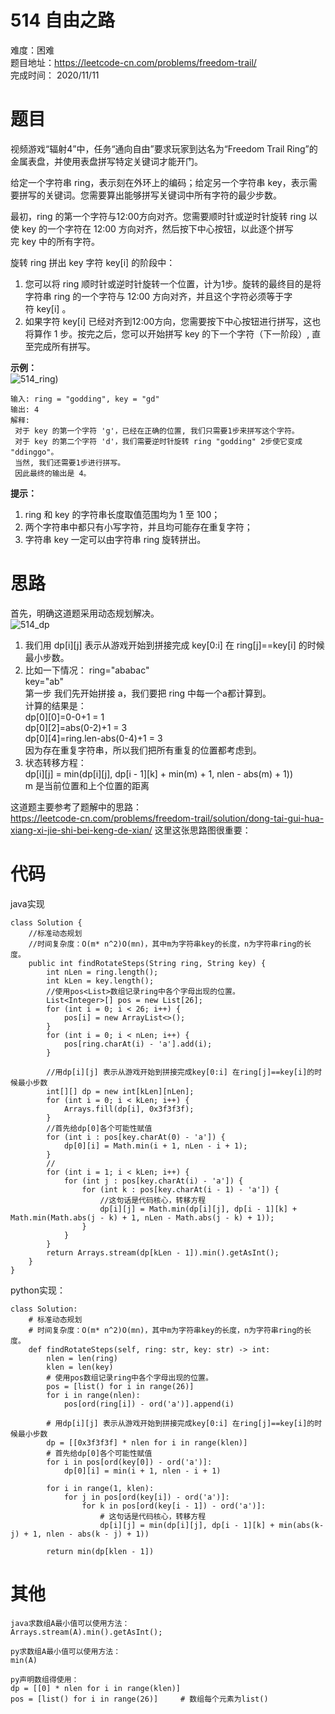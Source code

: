 # 514 自由之路
难度：困难   
题目地址：https://leetcode-cn.com/problems/freedom-trail/   
完成时间： 2020/11/11
# 题目
视频游戏“辐射4”中，任务“通向自由”要求玩家到达名为“Freedom Trail Ring”的金属表盘，并使用表盘拼写特定关键词才能开门。

给定一个字符串 ring，表示刻在外环上的编码；给定另一个字符串 key，表示需要拼写的关键词。您需要算出能够拼写关键词中所有字符的最少步数。

最初，ring 的第一个字符与12:00方向对齐。您需要顺时针或逆时针旋转 ring 以使 key 的一个字符在 12:00 方向对齐，然后按下中心按钮，以此逐个拼写完 key 中的所有字符。

旋转 ring 拼出 key 字符 key[i] 的阶段中：

1. 您可以将 ring 顺时针或逆时针旋转一个位置，计为1步。旋转的最终目的是将字符串 ring 的一个字符与 12:00 方向对齐，并且这个字符必须等于字符 key[i] 。
2. 如果字符 key[i] 已经对齐到12:00方向，您需要按下中心按钮进行拼写，这也将算作 1 步。按完之后，您可以开始拼写 key 的下一个字符（下一阶段）, 直至完成所有拼写。      

**示例：**   
![514_ring](https://assets.leetcode-cn.com/aliyun-lc-upload/uploads/2018/10/22/ring.jpg))
```
输入: ring = "godding", key = "gd"
输出: 4
解释:
 对于 key 的第一个字符 'g'，已经在正确的位置, 我们只需要1步来拼写这个字符。 
 对于 key 的第二个字符 'd'，我们需要逆时针旋转 ring "godding" 2步使它变成 "ddinggo"。  
 当然, 我们还需要1步进行拼写。
 因此最终的输出是 4。
```
**提示：**

1. ring 和 key 的字符串长度取值范围均为 1 至 100；
2. 两个字符串中都只有小写字符，并且均可能存在重复字符；
3. 字符串 key 一定可以由字符串 ring 旋转拼出。

# 思路
首先，明确这道题采用动态规划解决。   
![514_dp](https://pic.leetcode-cn.com/0e1cd914e2e76c670210942560c7711829414d8e5649275834981f40b29a2830-%E9%A2%98%E8%A7%A3.png)
1. 我们用 dp[i][j] 表示从游戏开始到拼接完成 key[0:i] 在 ring[j]==key[i] 的时候最小步数。
2. 比如一下情况：
    ring="ababac"  
    key="ab"    
    第一步 我们先开始拼接 a，我们要把 ring 中每一个a都计算到。  
    计算的结果是：   
        dp[0][0]=0-0+1 = 1  
        dp[0][2]=abs(0-2)+1 = 3  
        dp[0][4]=ring.len-abs(0-4)+1 = 3  
    因为存在重复字符串，所以我们把所有重复的位置都考虑到。   
3. 状态转移方程：  
    dp[i][j] = min(dp[i][j], dp[i - 1][k] + min(m) + 1, nlen - abs(m) + 1))   
    m 是当前位置和上个位置的距离


这道题主要参考了题解中的思路：   
https://leetcode-cn.com/problems/freedom-trail/solution/dong-tai-gui-hua-xiang-xi-jie-shi-bei-keng-de-xian/
这里这张思路图很重要：


# 代码
java实现
```
class Solution {
    //标准动态规划
    //时间复杂度：O(m* n^2)O(mn)，其中m为字符串key的长度，n为字符串ring的长度。
    public int findRotateSteps(String ring, String key) {
        int nLen = ring.length();
        int kLen = key.length();
        //使用pos<List>数组记录ring中各个字母出现的位置。
        List<Integer>[] pos = new List[26];
        for (int i = 0; i < 26; i++) {
            pos[i] = new ArrayList<>();
        }
        for (int i = 0; i < nLen; i++) {
            pos[ring.charAt(i) - 'a'].add(i);
        }

        //用dp[i][j] 表示从游戏开始到拼接完成key[0:i] 在ring[j]==key[i]的时候最小步数
        int[][] dp = new int[kLen][nLen];
        for (int i = 0; i < kLen; i++) {
            Arrays.fill(dp[i], 0x3f3f3f);
        }
        //首先给dp[0]各个可能性赋值
        for (int i : pos[key.charAt(0) - 'a']) {
            dp[0][i] = Math.min(i + 1, nLen - i + 1);
        }
        //
        for (int i = 1; i < kLen; i++) {
            for (int j : pos[key.charAt(i) - 'a']) {
                for (int k : pos[key.charAt(i - 1) - 'a']) {
                    //这句话是代码核心，转移方程  
                    dp[i][j] = Math.min(dp[i][j], dp[i - 1][k] + Math.min(Math.abs(j - k) + 1, nLen - Math.abs(j - k) + 1));
                }
            }
        }
        return Arrays.stream(dp[kLen - 1]).min().getAsInt();
    }
}
```
python实现：
```
class Solution:
    # 标准动态规划
    # 时间复杂度：O(m* n^2)O(mn)，其中m为字符串key的长度，n为字符串ring的长度。
    def findRotateSteps(self, ring: str, key: str) -> int:
        nlen = len(ring)
        klen = len(key)
        # 使用pos数组记录ring中各个字母出现的位置。
        pos = [list() for i in range(26)]
        for i in range(nlen):
            pos[ord(ring[i]) - ord('a')].append(i)
        
        # 用dp[i][j] 表示从游戏开始到拼接完成key[0:i] 在ring[j]==key[i]的时候最小步数
        dp = [[0x3f3f3f] * nlen for i in range(klen)]
        # 首先给dp[0]各个可能性赋值
        for i in pos[ord(key[0]) - ord('a')]:
            dp[0][i] = min(i + 1, nlen - i + 1)
        
        for i in range(1, klen):
            for j in pos[ord(key[i]) - ord('a')]:
                for k in pos[ord(key[i - 1]) - ord('a')]:
                    # 这句话是代码核心，转移方程
                    dp[i][j] = min(dp[i][j], dp[i - 1][k] + min(abs(k- j) + 1, nlen - abs(k - j) + 1))
        
        return min(dp[klen - 1])
```

# 其他
```
java求数组A最小值可以使用方法：   
Arrays.stream(A).min().getAsInt();  

py求数组A最小值可以使用方法：  
min(A)  

py声明数组得使用：
dp = [[0] * nlen for i in range(klen)]
pos = [list() for i in range(26)]     # 数组每个元素为list()
```